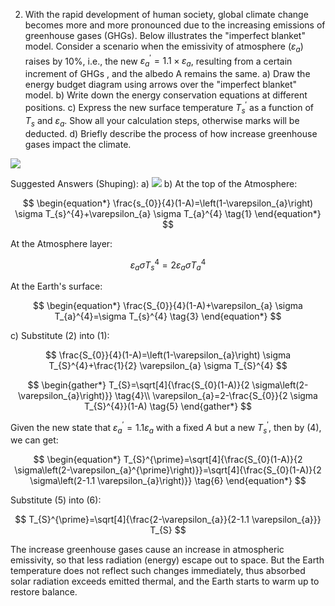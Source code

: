 2. With the rapid development of human society, global climate change becomes more and more pronounced due to the increasing emissions of greenhouse gases (GHGs). Below illustrates the "imperfect blanket" model. Consider a scenario when the emissivity of atmosphere $\left(\varepsilon_{a}\right)$ raises by $10 \%$, i.e., the new $\varepsilon_{a}^{\prime}=1.1 \times \varepsilon_{a}$, resulting from a certain increment of GHGs , and the albedo A remains the same.
a) Draw the energy budget diagram using arrows over the "imperfect blanket" model.
b) Write down the energy conservation equations at different positions.
c) Express the new surface temperature $T_{s}^{\prime}$ as a function of $T_{s}$ and $\varepsilon_{a}$. Show all your calculation steps, otherwise marks will be deducted.
d) Briefly describe the process of how increase greenhouse gases impact the climate.

![](https://cdn.mathpix.com/cropped/2024_12_06_b79d610f0ffcf56a3450g-02.jpg?height=880&width=1211&top_left_y=250&top_left_x=436)



Suggested Answers (Shuping):
a)
![](https://cdn.mathpix.com/cropped/2024_12_06_b79d610f0ffcf56a3450g-02.jpg?height=755&width=1406&top_left_y=1253&top_left_x=308)
b) At the top of the Atmosphere:

$$
\begin{equation*}
\frac{s_{0}}{4}(1-A)=\left(1-\varepsilon_{a}\right) \sigma T_{s}^{4}+\varepsilon_{a} \sigma T_{a}^{4} \tag{1}
\end{equation*}
$$

At the Atmosphere layer:

$$
\begin{equation*}
\varepsilon_{a} \sigma T_{s}^{4}=2 \varepsilon_{a} \sigma T_{a}^{4} \tag{2}
\end{equation*}
$$

At the Earth's surface:

$$
\begin{equation*}
\frac{S_{0}}{4}(1-A)+\varepsilon_{a} \sigma T_{a}^{4}=\sigma T_{s}^{4} \tag{3}
\end{equation*}
$$

c) Substitute (2) into (1):

$$
\frac{S_{0}}{4}(1-A)=\left(1-\varepsilon_{a}\right) \sigma T_{S}^{4}+\frac{1}{2} \varepsilon_{a} \sigma T_{S}^{4}
$$

$$
\begin{gather*}
T_{S}=\sqrt[4]{\frac{S_{0}(1-A)}{2 \sigma\left(2-\varepsilon_{a}\right)}}  \tag{4}\\
\varepsilon_{a}=2-\frac{S_{0}}{2 \sigma T_{S}^{4}}(1-A) \tag{5}
\end{gather*}
$$

Given the new state that $\varepsilon_{a}^{\prime}=1.1 \varepsilon_{a}$ with a fixed $A$ but a new $T_{s}^{\prime}$, then by (4), we can get:

$$
\begin{equation*}
T_{S}^{\prime}=\sqrt[4]{\frac{S_{0}(1-A)}{2 \sigma\left(2-\varepsilon_{a}^{\prime}\right)}}=\sqrt[4]{\frac{S_{0}(1-A)}{2 \sigma\left(2-1.1 \varepsilon_{a}\right)}} \tag{6}
\end{equation*}
$$

Substitute (5) into (6):

$$
T_{S}^{\prime}=\sqrt[4]{\frac{2-\varepsilon_{a}}{2-1.1 \varepsilon_{a}}} T_{S}
$$

The increase greenhouse gases cause an increase in atmospheric emissivity, so that less radiation (energy) escape out to space. But the Earth temperature does not reflect such changes immediately, thus absorbed solar radiation exceeds emitted thermal, and the Earth starts to warm up to restore balance.